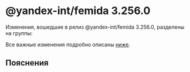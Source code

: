 # @yandex-int/femida 3.256.0

<!-- ЧЕЛОВЕЧЕСКОЕ ВСТУПЛЕНИЕ -->

Изменения, вошедшие в релиз @yandex-int/femida 3.256.0, разделены на группы:

Все важные изменения подробно описаны [ниже](#Пояснения).

## Пояснения

